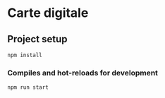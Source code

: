 # Carte digitale

## Project setup
```
npm install
```

### Compiles and hot-reloads for development
```
npm run start
```
